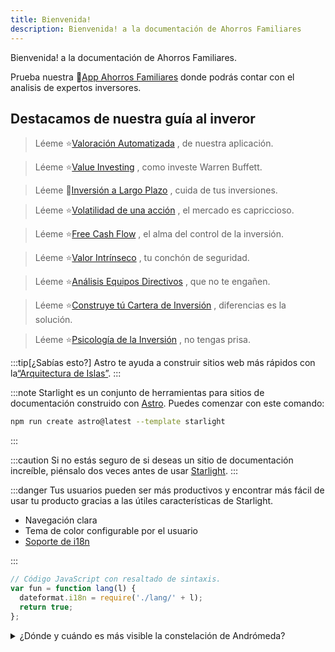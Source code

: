 ```yaml
---
title: Bienvenida!
description: Bienvenida! a la documentación de Ahorros Familiares
---
```


Bienvenida! a la documentación de Ahorros Familiares.

Prueba nuestra 🚀<a href="https://www.app.ahorrosfamiliares.com" target="_blank">App Ahorros Familiares</a> donde podrás contar con el analisis de expertos inversores.

## Destacamos de nuestra guía al inveror

> Léeme ⭐[Valoración Automatizada](./valoracion-automatizada) , de nuestra aplicación. 

> Léeme ⭐[Value Investing](./value-investing) , como investe Warren Buffett.

> Léeme 🚀[Inversión a Largo Plazo](./inversion-a-largo-plazo) , cuida de tus inversiones. 

> Léeme ⭐[Volatilidad de una acción](./volatilidad-de-una-accion) , el mercado es capriccioso. 

> Léeme ⭐[Free Cash Flow](./free-cash-flow) , el alma del control de la inversión. 

> Léeme ⭐[Valor Intrínseco](./valor-intrinseco) , tu conchón de seguridad. 

> Léeme ⭐[Análisis Equipos Directivos](./analisis-equipos-directivos) , que no te engañen. 

> Léeme ⭐[Construye tú Cartera de Inversión](./construye-tu-cartera-de-inversion) , diferencias es la solución. 

> Léeme ⭐[Psicología de la Inversión](./psicologia-de-la-inversion) , no tengas prisa.

:::tip[¿Sabías esto?]
Astro te ayuda a construir sitios web más rápidos con la[“Arquitectura de Islas”](https://docs.astro.build/es/concepts/islands/).
:::

:::note
Starlight es un conjunto de herramientas para sitios de documentación construido con [Astro](https://astro.build/). Puedes comenzar con este comando:

```sh
npm run create astro@latest --template starlight
```
:::

:::caution
Si no estás seguro de si deseas un sitio de documentación increíble, piénsalo dos veces antes de usar [Starlight](/es/).
:::

:::danger
Tus usuarios pueden ser más productivos y encontrar más fácil de usar tu producto gracias a las útiles características de Starlight.

- Navegación clara
- Tema de color configurable por el usuario
- [Soporte de i18n](/es/guides/i18n/)

:::

```js
// Código JavaScript con resaltado de sintaxis.
var fun = function lang(l) {
  dateformat.i18n = require('./lang/' + l);
  return true;
};
```

<details>
<summary>¿Dónde y cuándo es más visible la constelación de Andrómeda?</summary>

La [constelación de Andrómeda](<https://es.wikipedia.org/wiki/Andr%C3%B3meda_(constelaci%C3%B3n)>) es más visible en el cielo nocturno durante el mes de noviembre en latitudes entre `+90°` y `−40°`.

</details>